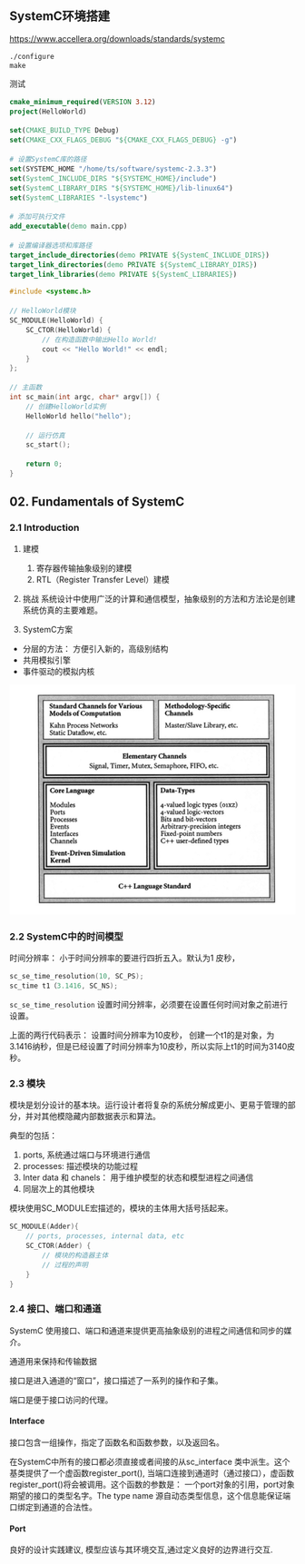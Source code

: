 ## SystemC环境搭建

https://www.accellera.org/downloads/standards/systemc

```
./configure
make

```

测试

```cmake
cmake_minimum_required(VERSION 3.12)
project(HelloWorld)

set(CMAKE_BUILD_TYPE Debug)
set(CMAKE_CXX_FLAGS_DEBUG "${CMAKE_CXX_FLAGS_DEBUG} -g")

# 设置SystemC库的路径
set(SYSTEMC_HOME "/home/ts/software/systemc-2.3.3")
set(SystemC_INCLUDE_DIRS "${SYSTEMC_HOME}/include")
set(SystemC_LIBRARY_DIRS "${SYSTEMC_HOME}/lib-linux64")
set(SystemC_LIBRARIES "-lsystemc")

# 添加可执行文件
add_executable(demo main.cpp)

# 设置编译器选项和库路径
target_include_directories(demo PRIVATE ${SystemC_INCLUDE_DIRS})
target_link_directories(demo PRIVATE ${SystemC_LIBRARY_DIRS})
target_link_libraries(demo PRIVATE ${SystemC_LIBRARIES})
```

```c++
#include <systemc.h>

// HelloWorld模块
SC_MODULE(HelloWorld) {
    SC_CTOR(HelloWorld) {
        // 在构造函数中输出Hello World!
        cout << "Hello World!" << endl;
    }
};

// 主函数
int sc_main(int argc, char* argv[]) {
    // 创建HelloWorld实例
    HelloWorld hello("hello");

    // 运行仿真
    sc_start();

    return 0;
}

```



## 02. Fundamentals of SystemC

### 2.1 Introduction

1. 建模

   1. 寄存器传输抽象级别的建模
   2. RTL（Register Transfer Level）建模

2. 挑战
	系统设计中使用广泛的计算和通信模型，抽象级别的方法和方法论是创建系统仿真的主要难题。
	
3. SystemC方案
- 分层的方法： 方便引入新的，高级别结构
- 共用模拟引擎
- 事件驱动的模拟内核

![image-20230805151945844](images/image-20230805151945844.png)

### 2.2 SystemC中的时间模型

时间分辨率： 小于时间分辨率的要进行四折五入。默认为1 皮秒，

```c++
sc_se_time_resolution(10, SC_PS);
sc_time t1（3.1416, SC_NS);
```

`sc_se_time_resolution` 设置时间分辨率，必须要在设置任何时间对象之前进行设置。

上面的两行代码表示： 设置时间分辨率为10皮秒， 创建一个t1的是对象，为3.1416纳秒，但是已经设置了时间分辨率为10皮秒，所以实际上t1的时间为3140皮秒。

### 2.3 模块

模块是划分设计的基本块。运行设计者将复杂的系统分解成更小、更易于管理的部分，并对其他模隐藏内部数据表示和算法。

典型的包括：

1. ports, 系统通过端口与环境进行通信
2. processes: 描述模块的功能过程
3. Inter data 和 chanels： 用于维护模型的状态和模型进程之间通信
4. 同层次上的其他模块

模块使用SC_MODULE宏描述的，模块的主体用大括号括起来。

```c++
SC_MODULE(Adder){
    // ports, processes, internal data, etc
    SC_CTOR(Adder) {
        // 模块的构造器主体
        // 过程的声明
    }
}
```

### 2.4 接口、端口和通道

SystemC 使用接口、端口和通道来提供更高抽象级别的进程之间通信和同步的媒介。

通道用来保持和传输数据

接口是进入通道的“窗口”，接口描述了一系列的操作和子集。

端口是便于接口访问的代理。

#### Interface

接口包含一组操作，指定了函数名和函数参数，以及返回名。

在SystemC中所有的接口都必须直接或者间接的从sc_interface 类中派生。这个基类提供了一个虚函数register_port(), 当端口连接到通道时（通过接口），虚函数register_port()将会被调用。这个函数的参数是： 一个port对象的引用，port对象期望的接口的类型名字。The type name 源自动态类型信息，这个信息能保证端口绑定到通道的合法性。

#### Port

良好的设计实践建议, 模型应该与其环境交互,通过定义良好的边界进行交互.

